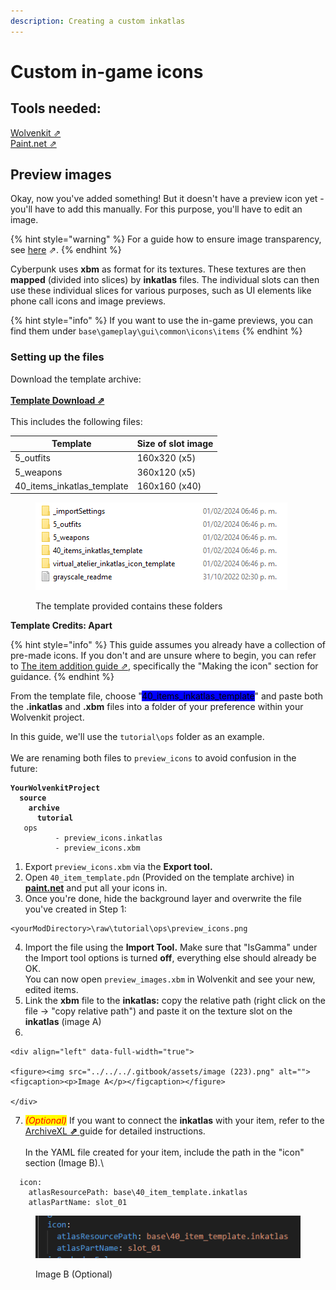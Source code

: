 ```yaml
---
description: Creating a custom inkatlas
---
```


# Custom in-game icons

## Tools needed:&#x20;

[Wolvenkit ⇗](https://wiki.redmodding.org/wolvenkit/getting-started/download)\
[Paint.net ⇗](https://www.getpaint.net/download.html)

## Preview images

Okay, now you've added something! But it doesn't have a preview icon yet - you'll have to add this manually. For this purpose, you'll have to edit an image.

{% hint style="warning" %}
For a guide how to ensure image transparency, see [here](../textures-and-luts/images-importing-editing-exporting.md) ⇗.
{% endhint %}

Cyberpunk uses **xbm** as format for its textures. These textures are then **mapped** (divided into slices) by **inkatlas** files. The individual slots can then  use these individual slices for various purposes, such as UI elements like phone call icons and image previews.

{% hint style="info" %}
If you want to use the in-game previews, you can find them under `base\gameplay\gui\common\icons\items`
{% endhint %}

### Setting up the files

Download the template archive:\
\
[**Template Download ⇗**\
](https://www.mediafire.com/file/3slvnkhjbz0jt65/inkatlas\_templates\_apart\_v1.zip/file)\
This includes the following files:

| Template                      | Size of slot image |
| ----------------------------- | ------------------ |
| 5\_outfits                    | 160x320 (x5)       |
| 5\_weapons                    | 360x120 (x5)       |
| 40\_items\_inkatlas\_template | 160x160 (x40)      |

<figure><img src="../../../.gitbook/assets/image (222).png" alt=""><figcaption><p>The template provided contains these folders</p></figcaption></figure>

**Template Credits: Apart**

{% hint style="info" %}
This guide assumes you already have a collection of pre-made icons. If you don't and are unsure where to begin, you can refer to [The item addition guide ⇗](https://drive.google.com/file/d/1aQjb8MpimB9LDNl7y1iTXH13MUvMrKsH/view), specifically the "Making the icon" section for guidance.
{% endhint %}



From the template file, choose "<mark style="background-color:blue;">40\_items\_inkatlas\_template</mark>" and paste both the **.inkatlas** and **.xbm** files into a folder of your preference within your Wolvenkit project.&#x20;

In this guide, we'll use the `tutorial\ops` folder as an example.\
\
We are renaming both files to `preview_icons` to avoid confusion in the future:

<pre><code><strong>YourWolvenkitProject
</strong><strong>  source
</strong><strong>    archive
</strong><strong>      tutorial  
</strong>	ops		   
      	  - preview_icons.inkatlas  
      	  - preview_icons.xbm      
</code></pre>

1. Export `preview_icons.xbm` via the **Export tool.**
2. Open  `40_item_template.pdn` (Provided on the template archive) in [**paint.net**](https://www.getpaint.net/download.html) and put all your icons in.
3. Once you're done, hide the background layer and overwrite the file you've created in Step 1:

```
<yourModDirectory>\raw\tutorial\ops\preview_icons.png
```

4. Import the file using the **Import Tool.** Make sure that "IsGamma" under the Import tool options is turned **off**, everything else should already be OK.\
   You can now open `preview_images.xbm` in Wolvenkit and see your new, edited items.
5. Link the **xbm** file to the **inkatlas:** copy the relative path (right click on the file -> "copy relative path") and paste it on the texture slot on the **inkatlas** (image A)
6.

    <div align="left" data-full-width="true">

    <figure><img src="../../../.gitbook/assets/image (223).png" alt=""><figcaption><p>Image A</p></figcaption></figure>

    </div>
7. _<mark style="color:red;">(Optional)</mark>_ If you want to connect the **inkatlas** with your item, refer to the [ArchiveXL **⇗** ](https://wiki.redmodding.org/cyberpunk-2077-modding/for-mod-creators/modding-guides/custom-icons-and-ui/adding-items-preview-images)guide for detailed instructions. \
   \
   In the YAML file created for your item, include the path in the "icon" section (Image B).\


```
  icon:
    atlasResourcePath: base\40_item_template.inkatlas
    atlasPartName: slot_01
```



<figure><img src="../../../.gitbook/assets/image (224).png" alt=""><figcaption><p>Image B (Optional)</p></figcaption></figure>

